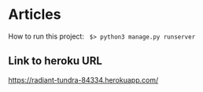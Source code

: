# Articles
How to run this project:
` $> python3 manage.py runserver`

## Link to heroku URL
https://radiant-tundra-84334.herokuapp.com/